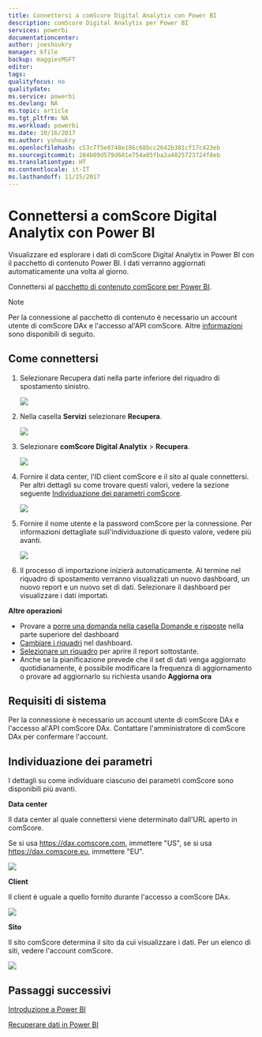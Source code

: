 ```yaml
---
title: Connettersi a comScore Digital Analytix con Power BI
description: comScore Digital Analytix per Power BI
services: powerbi
documentationcenter: 
author: joeshoukry
manager: kfile
backup: maggiesMSFT
editor: 
tags: 
qualityfocus: no
qualitydate: 
ms.service: powerbi
ms.devlang: NA
ms.topic: article
ms.tgt_pltfrm: NA
ms.workload: powerbi
ms.date: 10/16/2017
ms.author: yshoukry
ms.openlocfilehash: c53c7f5e0748e186c68bcc2642b381cf17c423eb
ms.sourcegitcommit: 284b09d579d601e754a05fba2a4025723724f8eb
ms.translationtype: HT
ms.contentlocale: it-IT
ms.lasthandoff: 11/15/2017
---
```

# <a name="connect-to-comscore-digital-analytix-with-power-bi"></a>Connettersi a comScore Digital Analytix con Power BI
Visualizzare ed esplorare i dati di comScore Digital Analytix in Power BI con il pacchetto di contenuto Power BI. I dati verranno aggiornati automaticamente una volta al giorno.

Connettersi al [pacchetto di contenuto comScore per Power BI](https://app.powerbi.com/getdata/services/comscore).

>[!NOTE]
>Per la connessione al pacchetto di contenuto è necessario un account utente di comScore DAx e l'accesso al'API comScore. Altre [informazioni](#Requirements) sono disponibili di seguito.

## <a name="how-to-connect"></a>Come connettersi
1. Selezionare Recupera dati nella parte inferiore del riquadro di spostamento sinistro.
   
   ![](media/service-connect-to-connect-to/getdata.png)
2. Nella casella **Servizi** selezionare **Recupera**.
   
   ![](media/service-connect-to-connect-to/services.png)
3. Selezionare **comScore Digital Analytix** \> **Recupera**.
   
   ![](media/service-connect-to-connect-to/comscore.png)
4. Fornire il data center, l'ID client comScore e il sito al quale connettersi. Per altri dettagli su come trovare questi valori, vedere la sezione seguente [Individuazione dei parametri comScore](#FindingParams).
   
   ![](media/service-connect-to-connect-to/parameters.png)
5. Fornire il nome utente e la password comScore per la connessione. Per informazioni dettagliate sull'individuazione di questo valore, vedere più avanti.
   
   ![](media/service-connect-to-connect-to/creds.png)
6. Il processo di importazione inizierà automaticamente. Al termine nel riquadro di spostamento verranno visualizzati un nuovo dashboard, un nuovo report e un nuovo set di dati. Selezionare il dashboard per visualizzare i dati importati.

**Altre operazioni**

* Provare a [porre una domanda nella casella Domande e risposte](service-q-and-a.md) nella parte superiore del dashboard
* [Cambiare i riquadri](service-dashboard-edit-tile.md) nel dashboard.
* [Selezionare un riquadro](service-dashboard-tiles.md) per aprire il report sottostante.
* Anche se la pianificazione prevede che il set di dati venga aggiornato quotidianamente, è possibile modificare la frequenza di aggiornamento o provare ad aggiornarlo su richiesta usando **Aggiorna ora**

<a name="Requirements"></a>

## <a name="system-requirements"></a>Requisiti di sistema
Per la connessione è necessario un account utente di comScore DAx e l'accesso al'API comScore DAx. Contattare l'amministratore di comScore DAx per confermare l'account.

<a name="FindingParams"></a>

## <a name="finding-parameters"></a>Individuazione dei parametri
I dettagli su come individuare ciascuno dei parametri comScore sono disponibili più avanti.

**Data center**

Il data center al quale connettersi viene determinato dall'URL aperto in comScore.

Se si usa https://dax.comscore.com, immettere "US", se si usa https://dax.comscore.eu, immettere "EU".

![](media/service-connect-to-connect-to/comscore_url.png) 

**Client**

Il client è uguale a quello fornito durante l'accesso a comScore DAx.

![](media/service-connect-to-connect-to/comscore_signin.png) 

**Sito**

Il sito comScore determina il sito da cui visualizzare i dati. Per un elenco di siti, vedere l'account comScore.

![](media/service-connect-to-connect-to/comscore_sites.png)

## <a name="next-steps"></a>Passaggi successivi
[Introduzione a Power BI](service-get-started.md)

[Recuperare dati in Power BI](service-get-data.md)

